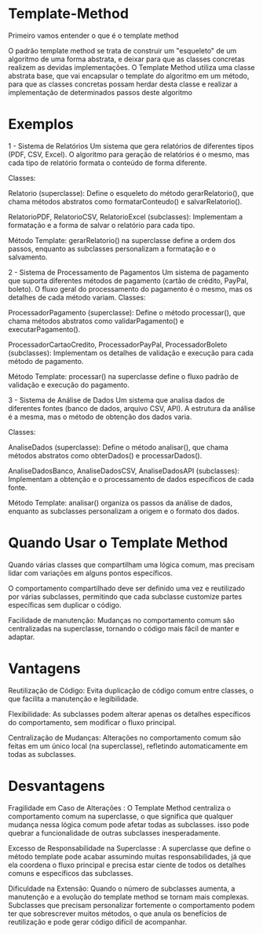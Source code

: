 # Template-Method

Primeiro vamos entender o que é o template method

O padrão template method  se trata de construir um "esqueleto" de um algoritmo de uma forma abstrata, e deixar para que as classes concretas realizem as devidas implementações. O Template Method utiliza uma classe abstrata base, que vai encapsular o template do algoritmo em um método, para que as classes concretas possam herdar desta classe e realizar a implementação de determinados passos deste algoritmo

# Exemplos

1 - Sistema de Relatórios
Um sistema que gera relatórios de diferentes tipos (PDF, CSV, Excel). O algoritmo para geração de relatórios é o mesmo, mas cada tipo de relatório formata o conteúdo de forma diferente.

Classes:

Relatorio (superclasse): Define o esqueleto do método gerarRelatorio(), que chama métodos abstratos como formatarConteudo() e salvarRelatorio().

RelatorioPDF, RelatorioCSV, RelatorioExcel (subclasses): Implementam a formatação e a forma de salvar o relatório para cada tipo.

Método Template: gerarRelatorio() na superclasse define a ordem dos passos, enquanto as subclasses personalizam a formatação e o salvamento.


2 - Sistema de Processamento de Pagamentos
Um sistema de pagamento que suporta diferentes métodos de pagamento (cartão de crédito, PayPal, boleto). O fluxo geral do processamento do pagamento é o mesmo, mas os detalhes de cada método variam.
Classes:

ProcessadorPagamento (superclasse): Define o método processar(), que chama métodos abstratos como validarPagamento() e executarPagamento().

ProcessadorCartaoCredito, ProcessadorPayPal, ProcessadorBoleto (subclasses): Implementam os detalhes de validação e execução para cada método de pagamento.

Método Template: processar() na superclasse define o fluxo padrão de validação e execução do pagamento.


3 - Sistema de Análise de Dados
Um sistema que analisa dados de diferentes fontes (banco de dados, arquivo CSV, API). A estrutura da análise é a mesma, mas o método de obtenção dos dados varia.

Classes:

AnaliseDados (superclasse): Define o método analisar(), que chama métodos abstratos como obterDados() e processarDados().

AnaliseDadosBanco, AnaliseDadosCSV, AnaliseDadosAPI (subclasses): Implementam a obtenção e o processamento de dados específicos de cada fonte.

Método Template: analisar() organiza os passos da análise de dados, enquanto as subclasses personalizam a origem e o formato dos dados.


# Quando Usar o Template Method


Quando várias classes que compartilham uma lógica comum, mas precisam lidar com variações em alguns pontos específicos.

O comportamento compartilhado deve ser definido uma vez e reutilizado por várias subclasses, permitindo que cada subclasse customize partes específicas sem duplicar o código.

Facilidade de manutenção: Mudanças no comportamento comum são centralizadas na superclasse, tornando o código mais fácil de manter e adaptar.


# Vantagens

Reutilização de Código: Evita duplicação de código comum entre classes, o que facilita a manutenção e legibilidade.

Flexibilidade: As subclasses podem alterar apenas os detalhes específicos do comportamento, sem modificar o fluxo principal.

Centralização de Mudanças: Alterações no comportamento comum são feitas em um único local (na superclasse), refletindo automaticamente em todas as subclasses.


# Desvantagens

Fragilidade em Caso de Alterações : O Template Method centraliza o comportamento comum na superclasse, o que significa que qualquer mudança nessa lógica comum pode afetar todas as subclasses. isso pode quebrar a funcionalidade de outras subclasses inesperadamente.

Excesso de Responsabilidade na Superclasse : A superclasse que define o método template pode acabar assumindo muitas responsabilidades, já que ela coordena o fluxo principal e precisa estar ciente de todos os detalhes comuns e específicos das subclasses.

Dificuldade na Extensão: Quando o número de subclasses aumenta, a manutenção e a evolução do template method se tornam mais complexas. Subclasses que precisam personalizar fortemente o comportamento podem ter que sobrescrever muitos métodos, o que anula os benefícios de reutilização e pode gerar código difícil de acompanhar.

